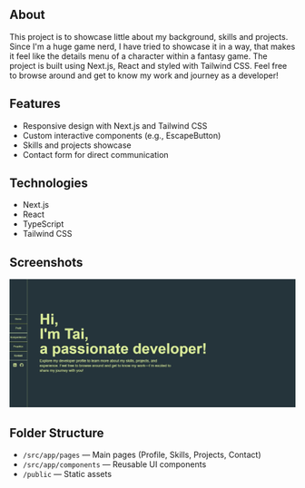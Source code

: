 ## About
This project is to showcase little about my background, skills and projects. Since I'm a huge game nerd, I have tried to showcase it in a way, that makes it feel like the details menu of a character within a fantasy game. The project is built using Next.js, React and styled with Tailwind CSS. Feel free to browse around and get to know my work and journey as a developer!

## Features

- Responsive design with Next.js and Tailwind CSS
- Custom interactive components (e.g., EscapeButton)
- Skills and projects showcase
- Contact form for direct communication

## Technologies

- Next.js
- React
- TypeScript
- Tailwind CSS

## Screenshots

![Screenshot](my-dev-profile/Screenshots/Home.JPG)

## Folder Structure

- `/src/app/pages` — Main pages (Profile, Skills, Projects, Contact)
- `/src/app/components` — Reusable UI components
- `/public` — Static assets
